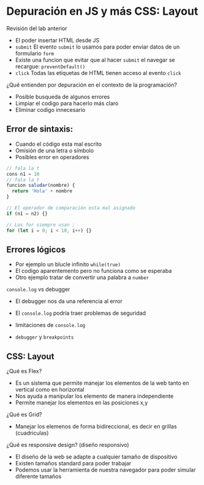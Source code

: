 # Depuración en JS y más CSS: Layout

Revisión del lab anterior

- El poder insertar HTML desde JS
- `submit` El evento `submit` lo usamos para poder enviar datos de un formulario `form`
- Existe una funcion que evitar que al hacer `submit` el navegar se recargue: `preventDefault()`
- `click` Todas las etiquetas de HTML tienen acceso al evento `click`

¿Qué entienden por depuración en el contexto de la programación?

- Posible busqueda de algunos errores
- Limpiar el codigo para hacerlo más claro
- Eliminar codigo innecesario

## Error de sintaxis:

- Cuando el código esta mal escrito
- Omisión de una letra o símbolo
- Posibles error en operadores

```js
// fala la t
cons n1 = 10
// fala la t
funcion saludar(nombre) {
  return 'Hola' + nombre
}

// El operador de comparación esta mal asignado
if (n1 = n2) {}

// Los for siempre usan ;
for (let i = 0; i < 10, i++) {}
```

## Errores lógicos

- Por ejemplo un blucle infinito `while(true)`
- El codigo aparentemento pero no funciona como se esperaba
- Otro ejemplo tratar de convertir una palabra a `number`

`console.log` vs debugger

- El debugger nos da una referencia al error
- El `console.log` podría traer problemas de seguridad

- limitaciones de `console.log`

- `debugger` y `breakpoints`

## CSS: Layout

¿Qué es Flex?

- Es un sistema que permite manejar los elementos de la web tanto en vertical como en horizontal
- Nos ayuda a manipular los elemento de manera independiente
- Permite manejar los elementos en las posiciones x,y

¿Qué es Grid?

- Manejar los elemenos de forma bidireccional, es decir en grillas (cuadriculas)

¿Qué es responsive design? (diseño responsivo)

- El diseño de la web se adapte a cualquier tamaño de dispositivo
- Existen tamaños standard para poder trabajar
- Podemos usar la herramienta de nuestra navegador para poder simular diferente tamaños
